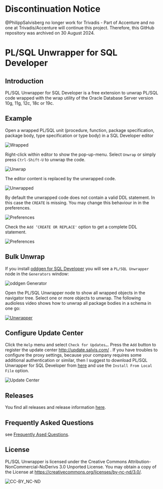 # Discontinuation Notice

@PhilippSalvisberg no longer work for Trivadis - Part of Accenture and no one at Trivadis/Accenture will continue this project. Therefore, this GitHub repository was archived on 30 August 2024.

# PL/SQL Unwrapper for SQL Developer

## Introduction

PL/SQL Unwrapper for SQL Developer is a free extension to unwrap PL/SQL code wrapped with the wrap utility of the Oracle Database Server version 10g, 11g, 12c, 18c or 19c.

## Example

Open a wrapped PL/SQL unit (procedure, function, package specification, package body, type specification or type body) in a SQL Developer editor

![Wrapped](images/unwrapper-1.png)

Right-click within editor to show the pop-up-menu. Select `Unwrap` or simply press `Ctrl-Shift-U` to unwrap the code.

![Unwrap](images/unwrapper-2.png)

The editor content is replaced by the unwrapped code.

![Unwrapped](images/unwrapper-3.png)

By default the unwrapped code does not contain a valid DDL statement. In this case the `CREATE` is missing. You may change this behaviour in in the preferences.

![Preferences](images/unwrapper-4.png)

Check the `Add ‘CREATE OR REPLACE'` option to get a complete DDL statement.

![Preferences](images/unwrapper-5.png)

## Bulk Unwrap

If you install [oddgen for SQL Developer](https://www.oddgen.org/) you will see a `PL/SQL Unwrapper` node in the `Generators` window:

![oddgen Generator](images/generators.png)

Open the PL/SQL Unwrapper node to show all wrapped objects in the navigator tree. Select one or more objects to unwrap. The following audioless video shows how to unwrap all package bodies in a schema in one go:

[![Unwrapper](images/unwrapper.png)](https://trivadis.github.io/plsql-unwrapper-sqldev/unwrapper.mp4)

## Configure Update Center

Click the `Help` menu and select `Check for Updates…`. Press the `Add` button to register the update center http://update.salvis.com/ . If you have troubles to configure the proxy settings, because your company requires some additional authentication or similar, then I suggest to download PL/SQL Unwrapper for SQL Developer from [here](https://github.com/Trivadis/plsql-unwrapper-sqldev/releases) and use the `Install From Local File` option.

![Update Center](images/salvis-update-center.png)

## Releases

You find all releases and release information [here](https://github.com/Trivadis/plsql-unwrapper-sqldev/releases).

## Frequently Asked Questions

see [Frequently Ased Questions](FAQ.md).

## License

PL/SQL Unwrapper is licensed under the Creative Commons Attribution-NonCommercial-NoDerivs 3.0 Unported License. You may obtain a copy of the License at https://creativecommons.org/licenses/by-nc-nd/3.0/.

![CC-BY_NC-ND](images/CC-BY-NC-ND.png)
